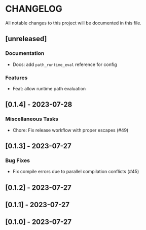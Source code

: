 # CHANGELOG

All notable changes to this project will be documented in this file.

## [unreleased]

### Documentation

- Docs: add `path_runtime_eval` reference for config

### Features

- Feat: allow runtime path evaluation

## [0.1.4] - 2023-07-28

### Miscellaneous Tasks

- Chore: Fix release workflow with proper escapes (#49)

## [0.1.3] - 2023-07-27

### Bug Fixes

- Fix compile errors due to parallel compilation conflicts (#45)

## [0.1.2] - 2023-07-27

## [0.1.1] - 2023-07-27

## [0.1.0] - 2023-07-27

<!-- generated by git-cliff -->

